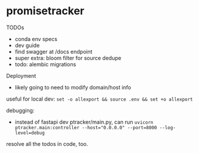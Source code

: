 # promisetracker

TODOs
- conda env specs
- dev guide
- find swagger at /docs endpoint
- super extra: bloom filter for source dedupe
- todo: alembic migrations

Deployment
- likely going to need to modify domain/host info

useful for local dev:
`set -o allexport && source .env && set +o allexport`

debugging:
- instead of fastapi dev ptracker/main.py, can run `uvicorn ptracker.main:controller --host="0.0.0.0" --port=8000 --log-level=debug`

resolve all the todos in code, too.